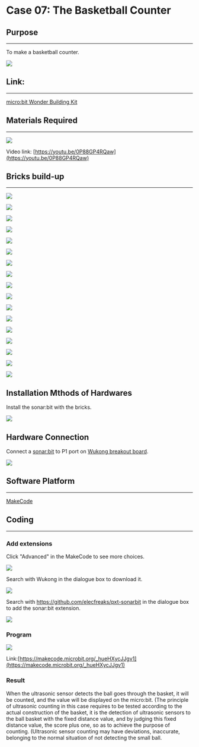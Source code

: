 ﻿# Case 07: The Basketball Counter

## Purpose
---
To make a basketball counter.

![](https://wiki-media-ef.oss-cn-hongkong.aliyuncs.com//images/case-07-01.png)

## Link:
---
[micro:bit Wonder Building Kit](https://www.elecfreaks.com/micro-bit-wonder-building-kit-without-micro-bit-board.html)

## Materials Required
---
![](https://wiki-media-ef.oss-cn-hongkong.aliyuncs.com//images/case-07-02.png)

Video link:
[https://youtu.be/0P88GP4RQaw](https://youtu.be/0P88GP4RQaw)

## Bricks build-up
---


![](https://wiki-media-ef.oss-cn-hongkong.aliyuncs.com//images/step-case-07-01.png)

![](https://wiki-media-ef.oss-cn-hongkong.aliyuncs.com//images/step-case-07-02.png)

![](https://wiki-media-ef.oss-cn-hongkong.aliyuncs.com//images/step-case-07-03.png)

![](https://wiki-media-ef.oss-cn-hongkong.aliyuncs.com//images/step-case-07-04.png)

![](https://wiki-media-ef.oss-cn-hongkong.aliyuncs.com//images/step-case-07-05.png)

![](https://wiki-media-ef.oss-cn-hongkong.aliyuncs.com//images/step-case-07-06.png)

![](https://wiki-media-ef.oss-cn-hongkong.aliyuncs.com//images/step-case-07-07.png)

![](https://wiki-media-ef.oss-cn-hongkong.aliyuncs.com//images/step-case-07-08.png)

![](https://wiki-media-ef.oss-cn-hongkong.aliyuncs.com//images/step-case-07-09.png)

![](https://wiki-media-ef.oss-cn-hongkong.aliyuncs.com//images/step-case-07-10.png)

![](https://wiki-media-ef.oss-cn-hongkong.aliyuncs.com//images/step-case-07-11.png)

![](https://wiki-media-ef.oss-cn-hongkong.aliyuncs.com//images/step-case-07-12.png)

![](https://wiki-media-ef.oss-cn-hongkong.aliyuncs.com//images/step-case-07-13.png)

![](https://wiki-media-ef.oss-cn-hongkong.aliyuncs.com//images/step-case-07-14.png)

![](https://wiki-media-ef.oss-cn-hongkong.aliyuncs.com//images/step-case-07-15.png)

![](https://wiki-media-ef.oss-cn-hongkong.aliyuncs.com//images/step-case-07-16.png)

![](https://wiki-media-ef.oss-cn-hongkong.aliyuncs.com//images/step-case-07-17.png)

## Installation Mthods of Hardwares

Install the sonar:bit with the bricks.

![](https://wiki-media-ef.oss-cn-hongkong.aliyuncs.com//images/Wonder-Building-Kit-step-sonar-bit-2.png)

## Hardware Connection

Connect a [sonar:bit](https://www.elecfreaks.com/sonar-bit-for-micro-bit-ultrasonic-sensor-distance-measuring-3v-5v.html) to P1 port on [Wukong breakout board](https://www.elecfreaks.com/wukong-board-with-lego-holder-for-micro-bit.html).

![](https://wiki-media-ef.oss-cn-hongkong.aliyuncs.com//images/Wonder-Building-Kit-case-07-06.png)



## Software Platform
---
[MakeCode](https://makecode.microbit.org/)

## Coding
---
### Add extensions
Click "Advanced" in the MakeCode to see more choices.

![](https://wiki-media-ef.oss-cn-hongkong.aliyuncs.com//images/case-01-03.png)

Search with Wukong in the dialogue box to download it.

![](https://wiki-media-ef.oss-cn-hongkong.aliyuncs.com//images/case-01-04.png)

 Search with https://github.com/elecfreaks/pxt-sonarbit in the dialogue box to add the sonar:bit extension.

![](https://wiki-media-ef.oss-cn-hongkong.aliyuncs.com//images/case-04-04.png)



### Program

![](https://wiki-media-ef.oss-cn-hongkong.aliyuncs.com//images/case-07-03.png)

Link:[https://makecode.microbit.org/_hueHXycJJgv1](https://makecode.microbit.org/_hueHXycJJgv1)

### Result

When the ultrasonic sensor detects the ball goes through the basket, it will be counted, and the value will be displayed on the micro:bit. (The principle of ultrasonic counting in this case requires to be tested according to the actual construction of the basket, it is the detection of ultrasonic sensors to the ball basket with the fixed distance value, and by judging this fixed distance value, the score plus one, so as to achieve the purpose of counting. (Ultrasonic sensor counting may have deviations, inaccurate, belonging to the normal situation of not detecting the small ball.
